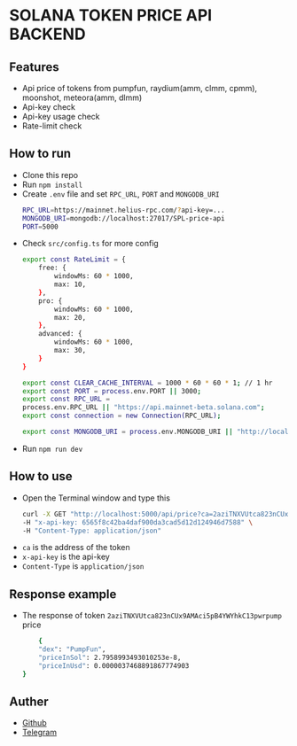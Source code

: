 # SOLANA TOKEN PRICE API BACKEND

## Features

- Api price of tokens from pumpfun, raydium(amm, clmm, cpmm), moonshot, meteora(amm, dlmm)
- Api-key check
- Api-key usage check
- Rate-limit check

## How to run
- Clone this repo
- Run `npm install`
- Create `.env` file and set `RPC_URL`, `PORT` and `MONGODB_URI`
    ``` bash
    RPC_URL=https://mainnet.helius-rpc.com/?api-key=...
    MONGODB_URI=mongodb://localhost:27017/SPL-price-api
    PORT=5000
    ```
- Check `src/config.ts` for more config
    ``` bash
    export const RateLimit = {
        free: {
            windowMs: 60 * 1000,
            max: 10,
        },
        pro: {
            windowMs: 60 * 1000,
            max: 20,
        },
        advanced: {
            windowMs: 60 * 1000,
            max: 30,
        }
    }

    export const CLEAR_CACHE_INTERVAL = 1000 * 60 * 60 * 1; // 1 hr
    export const PORT = process.env.PORT || 3000;
    export const RPC_URL =
    process.env.RPC_URL || "https://api.mainnet-beta.solana.com";
    export const connection = new Connection(RPC_URL);

    export const MONGODB_URI = process.env.MONGODB_URI || "http://localhost:27017/SPL-price-api";
    ```
- Run `npm run dev`

## How to use
- Open the Terminal window and type this 
    ``` bash
    curl -X GET "http://localhost:5000/api/price?ca=2aziTNXVUtca823nCUx9AMAci5pB4YWYhkC13pwrpump" \
  -H "x-api-key: 6565f8c42ba4daf900da3cad5d12d124946d7588" \
  -H "Content-Type: application/json"
    ```
- `ca` is the address of the token
- `x-api-key` is the api-key
- `Content-Type` is `application/json`

## Response example
- The response of token `2aziTNXVUtca823nCUx9AMAci5pB4YWYhkC13pwrpump` price
    ``` bash
        {
        "dex": "PumpFun",
        "priceInSol": 2.7958993493010253e-8,
        "priceInUsd": 0.0000037468891867774903
    }
    ```

## Auther
- [Github](https://github.com/btcoin23)
- [Telegram](https://t.me/Btc0in23)